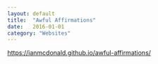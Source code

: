 ```yaml
---
layout: default
title:  "Awful Affirmations"
date:   2016-01-01
category: "Websites"
---
```

https://ianmcdonald.github.io/awful-affirmations/